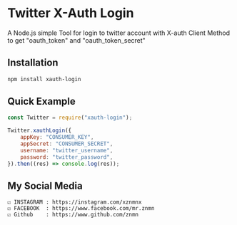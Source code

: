 # Twitter X-Auth Login

A Node.js simple Tool for login to twitter account with X-auth Client Method to get "oauth_token" and "oauth_token_secret"

## Installation

```bash
npm install xauth-login
```

## Quick Example

```javascript
const Twitter = require("xauth-login");

Twitter.xauthLogin({
	appKey: "CONSUMER_KEY",
	appSecret: "CONSUMER_SECRET",
	username: "twitter_username",
	password: "twitter_password",
}).then((res) => console.log(res));
```

## My Social Media

    ☑ INSTAGRAM	: https://instagram.com/xznmnx
    ☑ FACEBOOK	: https://www.facebook.com/mr.znmn
    ☑ Github	: https://www.github.com/znmn
